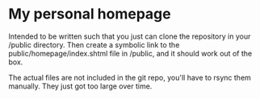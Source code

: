 My personal homepage
===========================


Intended to be written such that you just can clone the repository
in your /public directory. Then create a symbolic link to the
public/homepage/index.shtml file in /public, and it should work out
of the box.

The actual files are not included in the git repo, you'll have to 
rsync them manually. They just got too large over time.
